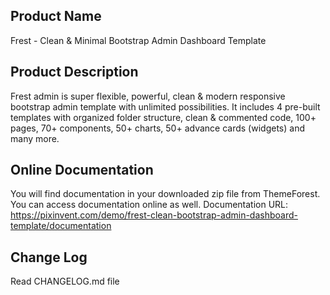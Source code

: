 Product Name
---------------
Frest - Clean & Minimal Bootstrap Admin Dashboard Template


Product Description
-------------------
Frest admin is super flexible, powerful, clean & modern responsive bootstrap admin template with unlimited possibilities. It includes 4 pre-built templates with organized folder structure, clean & commented code, 100+ pages, 70+ components, 50+ charts, 50+ advance cards (widgets) and many more.


Online Documentation
--------------------
You will find documentation in your downloaded zip file from ThemeForest. You can access documentation online as well.
Documentation URL: https://pixinvent.com/demo/frest-clean-bootstrap-admin-dashboard-template/documentation

Change Log
----------
Read CHANGELOG.md file


